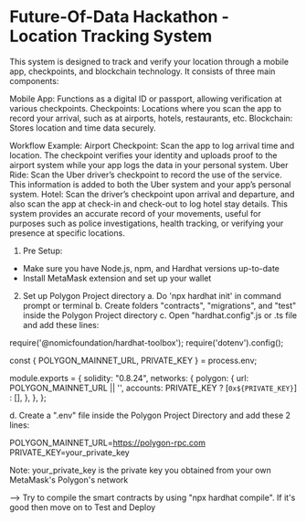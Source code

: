# Future-Of-Data Hackathon - Location Tracking System

This system is designed to track and verify your location through a mobile app, checkpoints, and blockchain technology. It consists of three main components:

Mobile App: Functions as a digital ID or passport, allowing verification at various checkpoints.
Checkpoints: Locations where you scan the app to record your arrival, such as at airports, hotels, restaurants, etc.
Blockchain: Stores location and time data securely.

Workflow Example:
Airport Checkpoint: Scan the app to log arrival time and location. The checkpoint verifies your identity and uploads proof to the airport system while your app logs the data in your personal system.
Uber Ride: Scan the Uber driver’s checkpoint to record the use of the service. This information is added to both the Uber system and your app’s personal system.
Hotel: Scan the driver’s checkpoint upon arrival and departure, and also scan the app at check-in and check-out to log hotel stay details.
This system provides an accurate record of your movements, useful for purposes such as police investigations, health tracking, or verifying your presence at specific locations.

1. Pre Setup:
- Make sure you have Node.js, npm, and Hardhat versions up-to-date
- Install MetaMask extension and set up your wallet

2. Set up Polygon Project directory
   a. Do 'npx hardhat init' in command prompt or terminal
   b. Create folders "contracts", "migrations", and "test" inside the Polygon Project directory
   c. Open "hardhat.config".js or .ts file and add these lines:

require('@nomicfoundation/hardhat-toolbox');
require('dotenv').config();

const { POLYGON_MAINNET_URL, PRIVATE_KEY } = process.env;

module.exports = {
  solidity: "0.8.24",
  networks: {
    polygon: {
      url: POLYGON_MAINNET_URL || '',
      accounts: PRIVATE_KEY ? [`0x${PRIVATE_KEY}`] : [],
    },
  },
};

d. Create a ".env" file inside the Polygon Project Directory and add these 2 lines:

POLYGON_MAINNET_URL=https://polygon-rpc.com
PRIVATE_KEY=your_private_key 

Note: your_private_key is the private key you obtained from your own MetaMask's Polygon's network

--> Try to compile the smart contracts by using "npx hardhat compile". If it's good then move on to Test and Deploy
